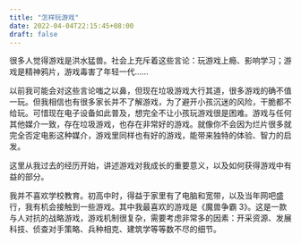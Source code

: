 ```yaml
---
title: "怎样玩游戏"
date: 2022-04-04T22:15:45+08:00
draft: false
---
```


很多人觉得游戏是洪水猛兽。社会上充斥着这些言论：玩游戏上瘾、影响学习；游戏是精神鸦片，游戏毒害了年轻一代……

以前我可能会对这些言论嗤之以鼻，但现在垃圾游戏大行其道，很多游戏的确不值一玩。但我相信也有很多家长并不了解游戏，为了避开小孩沉迷的风险，干脆都不给玩。可惜现在电子设备如此普及，想完全不让小孩玩游戏很是困难。游戏与任何其他媒介一致，存在垃圾游戏，也存在非常好的游戏。就像你不会因为烂片很多就完全否定电影这种媒介，游戏里同样也有好的游戏，能带来独特的体验、智力的启发。

这里从我过去的经历开始，讲述游戏对我成长的重要意义，以及如何获得游戏中有益的部分。

我并不喜欢学校教育。初高中时，得益于家里有了电脑和宽带，以及当年网吧盛行，我有机会接触到一些游戏。其中我最喜欢的游戏是《魔兽争霸 3》。这是一款与人对抗的战略游戏，游戏机制很复杂，需要考虑非常多的因素：开采资源、发展科技、侦查对手策略、兵种相克、建筑学等等数不尽的细节。


